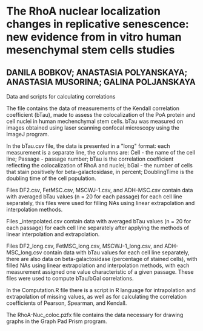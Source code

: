 # The RhoA nuclear localization changes in replicative senescence: new evidence from in vitro human mesenchymal stem cells studies
## DANILA BOBKOV; ANASTASIA POLYANSKAYA; ANASTASIA MUSORINA; GALINA POLJANSKAYA

Data and scripts for calculating correlations

The file contains the data of measurements of the Kendall correlation coefficient (bTau), made to assess the colocalization of the PoA protein and cell nuclei in human mechenchymal stem cells. bTau was measured on images obtained using laser scanning confocal microscopy using the ImageJ program.

In the bTau.csv file, the data is presented in a "long" format: each measurement is a separate line, the columns are: Cell - the name of the cell line; Passage - passage number; bTau is the correlation coefficient reflecting the colocalization of RhoA and nuclei; bGal - the number of cells that stain positively for beta-galactosidase, in percent; DoublingTime is the doubling time of the cell population.

Files DF2.csv, FetMSC.csv, MSCWJ-1.csv, and ADH-MSC.csv contain data with averaged bTau values (n = 20 for each passage) for each cell line separately, this files were used for filling NAs using linear extrapolation and interpolation methods.

Files _interpolated.csv contain data with averaged bTau values (n = 20 for each passage) for each cell line separately after applying the methods of linear interpolation and extrapolation.

Files DF2_long.csv, FetMSC_long.csv, MSCWJ-1_long.csv, and ADH-MSC_long.csv contain data with bTau values for each cell line separately, there are also data on beta-galactosidase (percentage of stained cells), with filled NAs using linear extrapolation and interpolation methods, with each measurement assigned one value characteristic of a given passage. These files were used to compute bTau/bGal correlations.

In the Computation.R file there is a script in R language for intrapolation and extrapolation of missing values, as well as for calculating the correlation coefficients of Pearson, Spearman, and Kendall.

The RhoA-Nuc_coloc.pzfx file contains the data necessary for drawing graphs in the Graph Pad Prism program.
